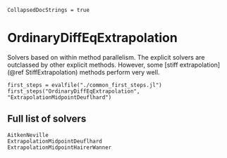```@meta
CollapsedDocStrings = true
```
# OrdinaryDiffEqExtrapolation

Solvers based on within method parallelism.
The explicit solvers are outclassed by other explicit methods.
However, some [stiff extrapolation](@ref StiffExtrapolation) methods perform very well.

```@eval
first_steps = evalfile("./common_first_steps.jl")
first_steps("OrdinaryDiffEqExtrapolation", "ExtrapolationMidpointDeuflhard")
```

## Full list of solvers

```@docs
AitkenNeville
ExtrapolationMidpointDeuflhard
ExtrapolationMidpointHairerWanner
```
